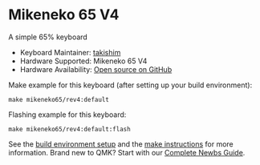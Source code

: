# Mikeneko 65 V4

A simple 65% keyboard

* Keyboard Maintainer: [takishim](https://github.com/takishim)
* Hardware Supported: Mikeneko 65 V4
* Hardware Availability: [Open source on GitHub](https://github.com/takishim/mikeneko65/tree/v4)

Make example for this keyboard (after setting up your build environment):

    make mikeneko65/rev4:default

Flashing example for this keyboard:

    make mikeneko65/rev4:default:flash

See the [build environment setup](https://docs.qmk.fm/#/getting_started_build_tools) and the [make instructions](https://docs.qmk.fm/#/getting_started_make_guide) for more information. Brand new to QMK? Start with our [Complete Newbs Guide](https://docs.qmk.fm/#/newbs).
